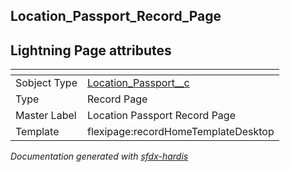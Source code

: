 ## Location_Passport_Record_Page

## Lightning Page attributes

|<!-- -->|<!-- -->|
|:---|:---|
|Sobject Type|[Location_Passport__c](../objects/Location_Passport__c.md)|
|Type| Record Page|
|Master Label|Location Passport Record Page|
|Template|flexipage:recordHomeTemplateDesktop|




<!-- Page description -->


_Documentation generated with [sfdx-hardis](https://sfdx-hardis.cloudity.com)_
